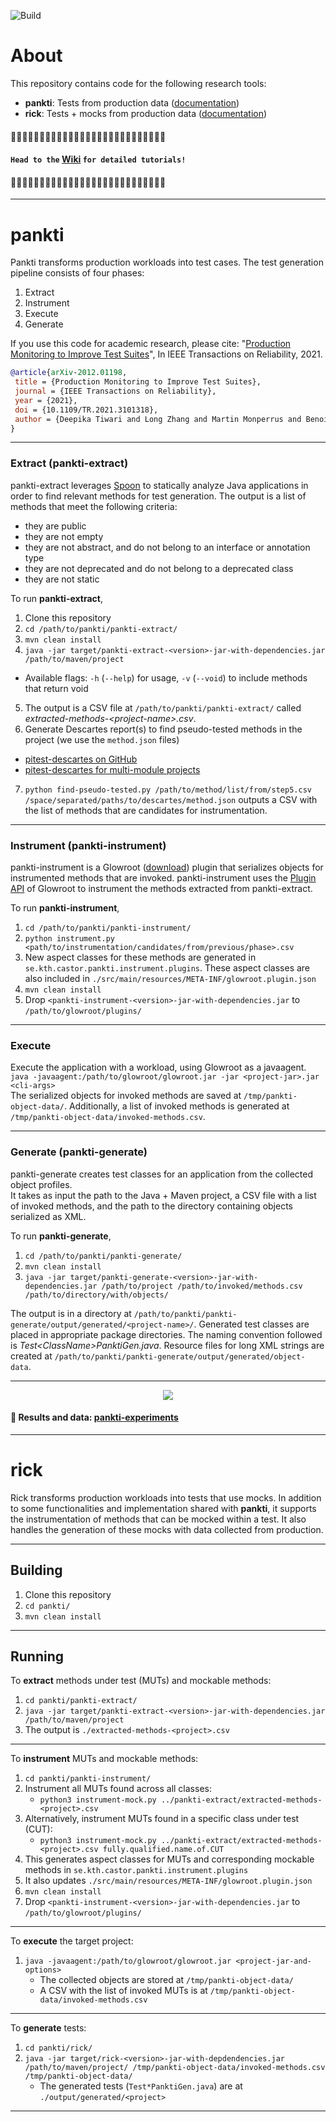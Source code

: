 ![Build](https://github.com/castor-software/pankti//workflows/build-on-push/badge.svg)

# About

This repository contains code for the following research tools:
- **pankti**: Tests from production data ([documentation](#pankti))
- **rick**: Tests + mocks from production data ([documentation](#rick))

#### 🌊🌊🌊🌊🌊🌊🌊🌊🌊🌊🌊🌊🌊🌊🌊🌊🌊🌊🌊🌊🌊🌊🌊🌊🌊🌊🌊
#### `Head to the` [Wiki](https://github.com/castor-software/pankti/wiki) `for detailed tutorials!`
#### 🌌🌌🌌🌌🌌🌌🌌🌌🌌🌌🌌🌌🌌🌌🌌🌌🌌🌌🌌🌌🌌🌌🌌🌌🌌🌌🌌

---

# pankti

Pankti transforms production workloads into test cases. The test generation pipeline consists of four phases:
1. Extract
2. Instrument
3. Execute
4. Generate

If you use this code for academic research, please cite: "[Production Monitoring to Improve Test Suites](http://arxiv.org/pdf/2012.01198)", In IEEE Transactions on Reliability, 2021. 

```bibtex
@article{arXiv-2012.01198,
 title = {Production Monitoring to Improve Test Suites},
 journal = {IEEE Transactions on Reliability},
 year = {2021},
 doi = {10.1109/TR.2021.3101318},
 author = {Deepika Tiwari and Long Zhang and Martin Monperrus and Benoit Baudry},
}
```

___

### Extract (pankti-extract)
pankti-extract leverages [Spoon](http://spoon.gforge.inria.fr/index.html) to statically analyze Java applications in order to find relevant methods for test generation.
The output is a list of methods that meet the following criteria: 
- they are public
- they are not empty
- they are not abstract, and do not belong to an interface or annotation type
- they are not deprecated and do not belong to a deprecated class
- they are not static

To run **pankti-extract**,

1. Clone this repository
2. `cd /path/to/pankti/pankti-extract/`
3. `mvn clean install`
4. `java -jar target/pankti-extract-<version>-jar-with-dependencies.jar /path/to/maven/project`
  - Available flags: `-h` (`--help`) for usage, `-v` (`--void`) to include methods that return void
5. The output is a CSV file at `/path/to/pankti/pankti-extract/` called _extracted-methods-\<project-name\>.csv_.
6. Generate Descartes report(s) to find pseudo-tested methods in the project (we use the `method.json` files)
  - [pitest-descartes on GitHub](https://github.com/STAMP-project/pitest-descartes)
  - [pitest-descartes for multi-module projects](https://github.com/STAMP-project/pitmp-maven-plugin)
7. `python find-pseudo-tested.py /path/to/method/list/from/step5.csv /space/separated/paths/to/descartes/method.json` outputs a CSV with the list of methods that are candidates for instrumentation.
___

### Instrument (pankti-instrument)
pankti-instrument is a Glowroot ([download](https://glowroot.org/)) plugin that serializes objects for instrumented methods that are invoked. pankti-instrument uses the [Plugin API](https://glowroot.org/instrumentation.html) of Glowroot to instrument the methods extracted from pankti-extract.  

To run **pankti-instrument**,
1. `cd /path/to/pankti/pankti-instrument/`
2. `python instrument.py <path/to/instrumentation/candidates/from/previous/phase>.csv`
3. New aspect classes for these methods are generated in `se.kth.castor.pankti.instrument.plugins`. These aspect classes are also included in `./src/main/resources/META-INF/glowroot.plugin.json`
4. `mvn clean install`
5. Drop `<pankti-instrument-<version>-jar-with-dependencies.jar` to `/path/to/glowroot/plugins/` 
___

### Execute
Execute the application with a workload, using Glowroot as a javaagent.\
`java -javaagent:/path/to/glowroot/glowroot.jar -jar <project-jar>.jar <cli-args>`\
The serialized objects for invoked methods are saved at `/tmp/pankti-object-data/`.
Additionally, a list of invoked methods is generated at `/tmp/pankti-object-data/invoked-methods.csv`. 
___

### Generate (pankti-generate)
pankti-generate creates test classes for an application from the collected object profiles.\
It takes as input the path to the Java + Maven project, a CSV file with a list of invoked methods, and the path to the directory containing objects serialized as XML.

To run **pankti-generate**,
1. `cd /path/to/pankti/pankti-generate/`
2. `mvn clean install`
3. `java -jar target/pankti-generate-<version>-jar-with-dependencies.jar /path/to/project /path/to/invoked/methods.csv /path/to/directory/with/objects/`

The output is in a directory at `/path/to/pankti/pankti-generate/output/generated/<project-name>/`. Generated test classes are placed in appropriate package directories. The naming convention followed is _Test\<ClassName\>PanktiGen.java_. Resource files for long XML strings are created at `/path/to/pankti/pankti-generate/output/generated/object-data`.
___

<p align="center">
  <img src="https://github.com/castor-software/pankti/blob/master/pankti-workflow.jpg">
</p>

#### :telescope: Results and data: [pankti-experiments](https://github.com/castor-software/pankti-experiments)
___

# rick

Rick transforms production workloads into tests that use mocks.
In addition to some functionalities and implementation shared with **pankti**,
it supports the instrumentation of methods that can be mocked within a test. It also handles the generation of these mocks with data collected from production.

---

## Building
1. Clone this repository
2. `cd pankti/`
3. `mvn clean install`
---
## Running

To **extract** methods under test (MUTs) and mockable methods:
1. `cd pankti/pankti-extract/`
2. `java -jar target/pankti-extract-<version>-jar-with-dependencies.jar /path/to/maven/project`
3. The output is `./extracted-methods-<project>.csv`

---

To **instrument** MUTs and mockable methods:
1. `cd pankti/pankti-instrument/`
2. Instrument all MUTs found across all classes:
    - `python3 instrument-mock.py ../pankti-extract/extracted-methods-<project>.csv`
3. Alternatively, instrument MUTs found in a specific class under test (CUT):
    - `python3 instrument-mock.py ../pankti-extract/extracted-methods-<project>.csv fully.qualified.name.of.CUT`
4. This generates aspect classes for MUTs and corresponding mockable methods in `se.kth.castor.pankti.instrument.plugins`
5. It also updates `./src/main/resources/META-INF/glowroot.plugin.json`
6. `mvn clean install`
7. Drop `<pankti-instrument-<version>-jar-with-dependencies.jar` to `/path/to/glowroot/plugins/`

---

To **execute** the target project:
1. `java -javaagent:/path/to/glowroot/glowroot.jar <project-jar-and-options>`
    - The collected objects are stored at `/tmp/pankti-object-data/`
    - A CSV with the list of invoked MUTs is at `/tmp/pankti-object-data/invoked-methods.csv`

---

To **generate** tests:
1. `cd pankti/rick/`
2. `java -jar target/rick-<version>-jar-with-depdendencies.jar /path/to/maven/project/ /tmp/pankti-object-data/invoked-methods.csv /tmp/pankti-object-data/`
    - The generated tests (`Test*PanktiGen.java`) are at `./output/generated/<project>`

---
